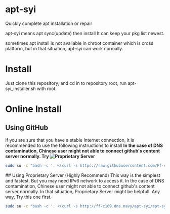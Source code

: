 # apt-syi
Quickly complete apt installation or repair

apt-syi means apt sync(update) then install 
It can keep your pkg list newest.

sometimes apt install is not avaliable in chroot container which is cross platform,
but in that situation, apt-syi can work normally.

# Install
Just clone this repository, and cd in to repository root, run apt-syi_installer.sh with root.

# Online Install

## Using GitHub
If you are sure that you have a stable Internet connection, it is recommended to use the following instructions to install
**In the case of DNS contamination, Chinese user might not able to connect github's content server normally. Try ![Proprietary Server](#l0)**

```bash
sudo su -c "bash -c '. <(curl -s https://raw.githubusercontent.com/Ff-c109/apt-syi/main/apt-syi_installer-online.sh)'"
```

<div id="l0"></div>
## Using Proprietary Server (Highly Recommend)
This way is the simplest and fastest. But you may need IPv6 network to access it.  
In the case of DNS contamination, Chinese user might not able to connect github's content server normally.
In that situation, Proprietary Server might be helpfull.  
Any way, Try this one first.

```bash
sudo su -c "bash -c '. <(curl -s http://ff-c109.dns.navy/apt-syi/apt-syi_installer-online.sh)'"
```
